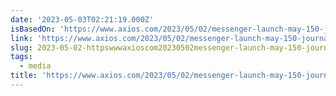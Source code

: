 ```yaml
---
date: '2023-05-03T02:21:19.000Z'
isBasedOn: 'https://www.axios.com/2023/05/02/messenger-launch-may-150-journalists'
link: 'https://www.axios.com/2023/05/02/messenger-launch-may-150-journalists'
slug: 2023-05-02-httpswwwaxioscom20230502messenger-launch-may-150-journalists
tags:
  - media
title: 'https://www.axios.com/2023/05/02/messenger-launch-may-150-journalists'
---
```


